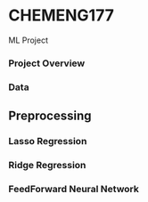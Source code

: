 # CHEMENG177
ML Project
### Project Overview

### Data
## Preprocessing

### Lasso Regression
### Ridge Regression
### FeedForward Neural Network
